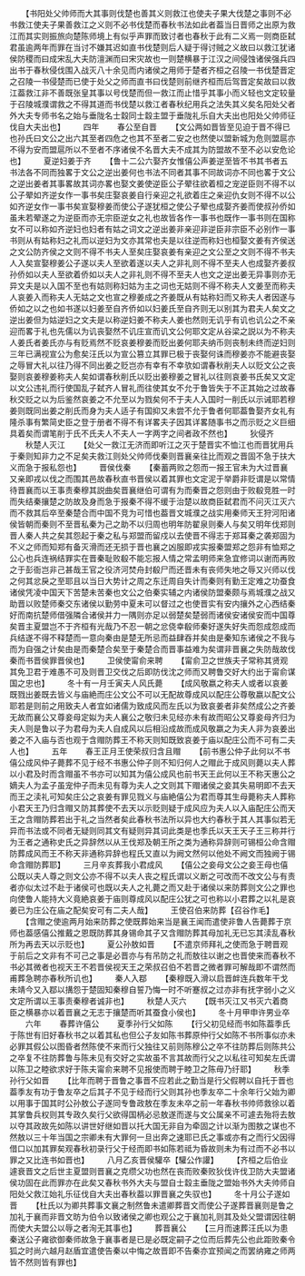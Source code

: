 <!-- { "loadSidebar": true } -->
　　【书阳处父帅师而大其事则伐楚也善其义则救江也使夫子果大伐楚之事则不必书救江使夫子果善救江之义则不必书伐楚而春秋书法如此者葢当日晋师之出原为救江而其实则振旅向楚陈师境上有似乎声罪而致讨者也春秋于此有二义焉一则商臣弑君虽逾两年而罪在当讨不嫌其迟如直书伐楚则后人疑于得讨贼之义故曰以救江犹诸侯防稷而曰成宋乱大夫防澶渊而曰宋灾故也一则楚横暴于江汉之间侵蚀诸侯强兵四出书于春秋侵伐围入战灭八十余见而内诸侯之用师于楚者齐桓之召陵一书伐楚晋定之召陵一书侵楚而已使于处父之师而直书曰伐楚则前继齐桓而后驾晋定矣故曰以救江葢救江非不善既张皇其事以号伐楚而但一救江而止惜乎其事小而义轻也文定较量于召陵城濮谓救之不得其道而书伐楚以救江者春秋纪用兵之法失其义矣名阳处父者外大夫专师书名之始与垂陇名士縠同士縠主盟于垂陇礼乐自大夫出也阳处父帅师征伐自大夫出也】
　　四年
　　春公至自晋
　　【文公两如晋皆至见迫于晋不得已也孙氏曰文公之出六其至者四危之也其不至者二安之也然使以盟新城为危则盟扈亦不得为安而盟扈所以不至者不序诸侯不名晋大夫不成其为防盟故不至不必以安危论也】
　　夏逆妇姜于齐
　　【鲁十二公六娶齐女惟僖公声姜逆至皆不书其书者五书法各不同而独畧于文公之逆出姜何也书法不同者其事不同故词亦不同也畧于文公之逆出姜者其事畧故其词亦畧也娶文姜使逆臣公子翚往欲着桓之宠逆臣则不得不以公子翚如齐逆女作一事书矣庄娶哀姜自行亲迎之礼欲着庄之亲迎仇女则不得不以公如齐逆女作一事书矣宣娶穆姜而使公子遂犹桓之使公子翚也成娶齐姜而使叔孙侨如虽未若翚遂之为逆臣而亦无宗臣逆女之礼也故皆各作一事书也既作一事书则在国称女不可以称如齐逆妇也妇者有姑之词文之逆出姜非亲迎非逆臣非宗臣不必别作一事书则从有姑称妇之礼而以逆妇为文亦其常也夫是以往逆而称妇也桓娶文姜有齐侯送之文公防齐侯之文则不得不书夫人至矣庄娶哀姜有亲迎之文公至之文则不得不书夫人入矣宣娶穆姜公子遂以夫人至欲着遂以夫人之非礼则不得不至夫人也成娶齐姜叔孙侨如以夫人至欲着侨如以夫人之非礼则不得不至夫人也文之逆出姜无异事则亦无异文夫是以入国不至也有姑则称妇姑为主之词也无姑则不得不称夫人文姜至而称夫人哀姜入而称夫人无姑之文也宣之穆姜成之齐姜既从有姑称妇而又称夫人者因遂与侨如之以之也如书遂以妇姜至自齐侨如以妇姜氏至自齐则无以别其为君夫人矣文之逆出姜但为姑逆妇之文夫是以称逆妇姜不称夫人姜也然则无讥乎有讥也讥公之不亲迎而畧于礼也先儒以为讥丧娶然不讥庄宣而讥文公何耶文定从谷梁之説以为不称夫人姜氏者姜氏亦与有贬焉然不贬哀姜穆姜而贬出姜何耶夫纳币则丧制未终而逆妇则三年已满视宣公为愈矣汪氏以为宣公篡立其罪已极于丧娶何诛而穆姜亦不能避丧娶之辱冒大礼以往乃得不同出姜之贬岂亦有幸有不幸欤如谓春秋削夫人以贬文公之丧娶则哀姜穆姜称夫人矣如谓春秋削氏以贬出姜穆姜之冒礼以往则哀姜书氏矣又文定以文公违礼而行使国乱子弑齐人冒礼而往使其女不允于鲁皆失于不正其始之过故春秋交贬之以为后鉴然哀姜之不允至以为戮矣何不于夫人入国时一削氏以示诫耶若穆姜则既同出姜之削氏而身为夫人适子有国抑又未尝不允于鲁者何耶葢鲁娶齐女礼有隆杀事有繁简史臣之登于册者不得不有详畧夫子因其详畧随事书之而示贬之义巨细具着矣而谓笔削于氏不氏夫人不夫人一字两字之间者政不然也】
　　狄侵齐
　　秋楚人灭江
　　【处父一救江无济而即听江之灭于楚晋实不恤江也而晋犹用兵于秦则知非力之不足矣夫救江则处父帅师伐秦则晋襄亲往比而观之晋固不急于扶大义而急于报私怨也】
　　晋侯伐秦
　　【秦蓄两败之怨而一报王官未为大过晋襄又亲即戎以伐之而围其邑故春秋直书晋侯以着其罪也文定泥于举爵非贬谓是以常情待晋襄而以王事责秦穆其説曲矣晋襄继伯可谓有为而秦晋之怨则由于败殽竞胜一时而失结秦攘楚之防故及身而急于报秦不得不缓于治楚以故商臣弑君而不问灭江灭六而不救其后卒至秦楚合而中国不竞为可惜也葢晋文城濮之战实用秦师天王狩河阳诸侯皆朝而秦则不至晋私秦为己之助不以归周也明年防翟泉则秦人与矣又明年伐郑则晋人秦人共之矣其怨起于秦之私与郑盟而留戍以去使晋不得志于郑耳秦之袭郑固为不义之师而知郑有备灭滑而还无损于晋也襄之凶服即戎实报秦盟郑之怨非有恤郑之公心也兵连祸结罪实在晋秦耻败殽不能忘报人情之常孟明师来急宜修词以谢而再败之于彭衙岂非己甚哉王官之役济河焚舟封殽尸而还晋未有丧师失地之辱又兴师以伐之何其忿戾之至耶且以当日大势计之周之东迁周自失计而秦则有勤王定难之功蚕食诸侯凭凌中国天下苦楚未苦秦也文公之伯秦实辅之内诸侯防盟秦颇与焉城濮之战又助晋以败楚师秦交东诸侯以勤劳中夏未可以督过之也使晋实有安内攘外之心西结秦好而南抗楚师借强隣合诸侯并力一隅则亦足以弱楚矣楚弱而诸侯安诸侯安而中国尊矣晋主夏盟岂不于齐桓有光哉乃不忍一朝之忿侥幸殽师秦好遂失好失而怨成怨成而兵结遂不得不释楚而一意向秦由是楚无所忌而益肆吞并矣由是秦知东诸侯之不我与而为自强之计矣由是而秦楚合矣至于秦楚合而晋事益难为矣谓非晋襄之失防哉故伐秦而书晋侯罪晋侯也】
　　卫侯使甯俞来聘
　　【甯俞卫之世族夫子常称其贤观其免卫君于难愚不可及则晋卫交伐之后即防伐沈之师而又聘鲁交好大约出于甯俞谋国之忠也】
　　冬十有一月壬寅夫人风氏薨
　　【成风敬嬴之称夫人或者以哀姜既戮出姜既去皆义与庙絶而庄公文公不可以无配故尊成风以配庄公尊敬嬴以配文公耶若是则前之用致夫人者宜如诸儒为致成风而左氏以为致哀姜者非矣然成公之齐姜无故而襄公又尊妾母定姒为夫人襄公之敬归未见经亦未有故而昭公又尊妾母齐归为夫人则是鲁以子为君母为夫人自成风以后相沿成故而成风敬嬴之为夫人非为哀姜出姜之不入庙与否也观于含赗防葬王不称天则知既致哀姜于庙以配庄公而不可有二夫人也】
　　五年
　　春王正月王使荣叔归含且赗
　　【前书惠公仲子此何以不书僖公成风仲子薨葬不见于经不书惠公仲子则不知归何人之赗此于成风则薨以夫人葬以小君及时而含赗虽不书亦可以知其为僖公成风也前书天王此何以王不称天惠公之嫡夫人为孟子虽宠仲子而未见有尊为夫人之文则其下赗诸侯之妾其失易明即不去天而王之渎礼可知矣庄公之哀姜有罪见戮义与庙絶僖公为君而尊其生母薨称夫人葬称小君天王乃归含赗又防其葬使不去天以示贬则疑于成风应为夫人以入庙配庄公而天王之含赗防葬若出于礼之当然者矣此春秋书法所以异也大约春秋于其人其事似若无异而书法或不同者无疑则同其文有疑则异其词此类是也季氏以天王天子王三称并行为王者之通称史氏之异辞然以从王伐郑及朝王所之类为通称异辞则可锡桓公命含赗防葬成风而王不称天非通称异辞也程氏又直以为阙文然何以他处不阙文而独阙于锡命含赗防葬耶】
　　三月辛亥葬我小君成风
　　【僖公之妾母文公之妾王母也僖公既以夫人尊之则文公亦不得不以夫人丧之程氏谓以义断之可改而不改文公与有责者亦似太过不赴于诸侯可也既以夫人之礼薨之而又赴于诸侯以来防葬则文公之罪也向使鲁人能持大义竟絶哀姜于庙则尊成风以配庄公犹之可也称以小君葬之以礼是哀姜已为庄公在庙之配矣安可有二夫人哉】
　　王使召伯来防葬【召谷作毛】
　　【含赗之使逾两月始来防葬之使既葬始来当是襄王闻而遣使非鲁人告薨葬于京师也葢感僖公推戴之恩既防葬其身锡命其子又含赗防葬其母加礼无已忘其渎乱春秋所为再去天以示贬也】
　　夏公孙敖如晋
　　【不遣京师拜礼之使而急于聘晋观于前后之文非有不可己之事是必晋亦与有吊防之礼而敖往以谢之也晋使来而春秋不书必其微者也视天王不若晋侯视天王之荣叔召伯不若晋之微者罪可解哉即不谓然而甫葬急聘亦春秋所讥也】
　　秦人入鄀
　　【秦穆既入滑以启晋衅连兵数年干戈未靖今又入鄀以搆怨于楚固知秦穆自誓乃悔一时不听蹇叔之过亦非有抚字弱小之义文定所谓以王事责秦穆者诚非也】
　　秋楚人灭六
　　【既书灭江又书灭六着商臣之横暴亦以着晋襄之无志于攘楚而听其蚕食小侯也】
　　冬十月甲申许男业卒
　　六年
　　春葬许僖公
　　夏季孙行父如陈
　　【行父初见经而书如陈葢季氏于陈世有旧好春秋书之以着其私也但公子友如陈书葬原仲行父如陈不书所事似亦未必罪其假公以图昏者然陈使不来而行父独往又前则陈穆公之卒不往防葬后则陈共公之卒复不往防葬鲁与陈未见有交好之实故虽不言其故而行父之以私往可知矣左氏谓以陈卫之睦欲求好于陈夫甯俞来聘不见报使而聘于睦卫之陈毋乃纡耶】
　　秋季孙行父如晋
　　【比年而聘于晋鲁之事晋不应若此之勤当是行父假聘以自托于晋也葢季友有功于鲁友卒之后其子不见于经而行父则其孙也季友卒二十余年行父始为卿以用事于国其时公孙敖公子遂同专鲁政敖在季友未卒之前一年春秋书帅师救徐以着其掌鲁兵权则其专政久矣行父欲得国柄必忌敖遂而遂与文公属亲不可遽去殆将去敖以夺其政故先如陈以讲世好继如晋以托大国无非自为牵固之计以渐为图敖之谋也不然敖以三十年当国之宗卿未有大罪何一旦出奔之速耶已氏之事或亦有之而行父因得借口以加其罪矣观春秋初录行父于经而即书如陈若祗为昏故则未为有过而不必书以罪之又比连书如晋也】
　　八月乙亥晋侯驩卒【驩公作讙】
　　【齐桓之后伯业遽衰晋文之后世主夏盟则晋襄之克缵父功也然在丧而败秦败狄伐许伐卫防大夫盟诸侯功固在此而罪亦在此矣又春秋书外大夫与盟自士縠主垂陇之盟始书外大夫帅师自阳处父救江始礼乐征伐自大夫出春秋葢以罪晋襄之失驭也】
　　冬十月公子遂如晋
　　【杜氏以为卿共葬事文襄之制然鲁未遣卿葬晋文而使公子遂葬晋襄则是鲁之加礼于襄而非晋文昉为伯令以致诸侯之卿也观公之于襄加礼则其及处父盟谓因往朝而使大夫盟公以辱之者洵无其事也】
　　葬晋襄公
　　【三月而速葬汪氏以为患秦送公子雍欲御秦师故急于襄事者是已是必既定嗣子之位而后葬先公也此距败秦令狐之时尚六越月赵盾宜遣使告秦以中悔之故晋即不告秦亦宜预闻之而罢纳雍之师两皆不然则皆有罪也】

